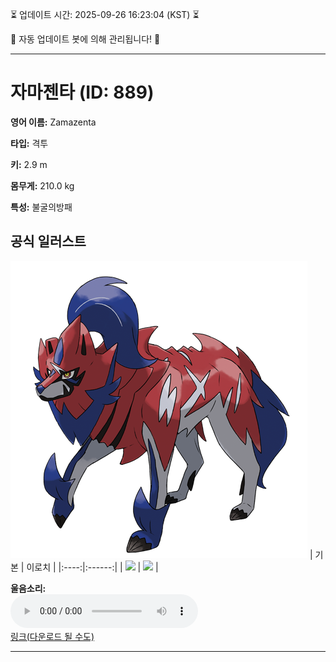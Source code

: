 
⏳ 업데이트 시간: 2025-09-26 16:23:04 (KST) ⏳

🤖 자동 업데이트 봇에 의해 관리됩니다! 🤖

---

# 자마젠타 (ID: 889)
**영어 이름:** Zamazenta

**타입:** 격투

**키:** 2.9 m

**몸무게:** 210.0 kg

**특성:** 불굴의방패

## 공식 일러스트
![](https://raw.githubusercontent.com/PokeAPI/sprites/master/sprites/pokemon/other/official-artwork/889.png)
| 기본 | 이로치 |
|:----:|:------:|
| <img src="http://play.pokemonshowdown.com/sprites/ani/zamazenta.gif" width="200"> | <img src="http://play.pokemonshowdown.com/sprites/ani-shiny/zamazenta.gif" width="200"> |

**울음소리:**<br><audio controls src="https://raw.githubusercontent.com/PokeAPI/cries/main/cries/pokemon/latest/889.ogg"></audio><br> [링크(다운로드 될 수도)](https://raw.githubusercontent.com/PokeAPI/cries/main/cries/pokemon/latest/889.ogg)


---
